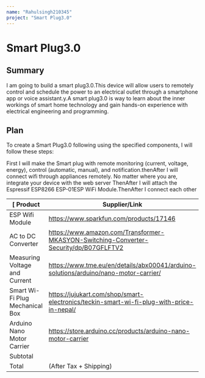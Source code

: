 ```yaml
---
name: "Rahulsingh210345"
project: "Smart Plug3.0"
---
```


# Smart Plug3.0

## Summary
I am going to build a smart plug3.0.This device will  allow users to remotely control and schedule the power to an electrical outlet through a smartphone app or voice assistant.y.A smart plug3.0 is way to learn about the inner workings of smart home technology and gain hands-on experience with electrical engineering and programming.

 
## Plan
To create a Smart Plug3.0 following  using the specified components, I will follow these steps:

First I will make the Smart plug with remote monitoring (current, voltage, energy), control (automatic, manual), and notification.thenAfter I will connect wifi through
appliances remotely. No matter where you are, integrate your device with the web server ThenAfter I will attach the 	Espressif ESP8266 ESP-01ESP WiFi Module.ThenAfter I connect each other 

|[ Product                      | Supplier/Link                         | Cost    |
| ---------------------------- | ------------------------------------- | ------- |
| ESP Wifi Module              | https://www.sparkfun.com/products/17146          | $30.00  |
| AC to DC Converter           |  https://www.amazon.com/Transformer-MKASYON-Switching-Converter-Security/dp/B07GFLFTV2     | $23.00|
| Measuring Voltage and Current|  https://www.tme.eu/en/details/abx00041/arduino-solutions/arduino/nano-motor-carrier/      | $14.00 |
| Smart Wi-Fi Plug Mechanical Box |https://jujukart.com/shop/smart-electronics/teckin-smart-wi-fi-plug-with-price-in-nepal/| $40.00 |
|Arduino Nano Motor Carrier      | https://store.arduino.cc/products/arduino-nano-motor-carrier  |$95.80|
|Subtotal|                                                                                         |$202.8|
| Total                        |     (After Tax + Shipping) |                                        $220.79 |
